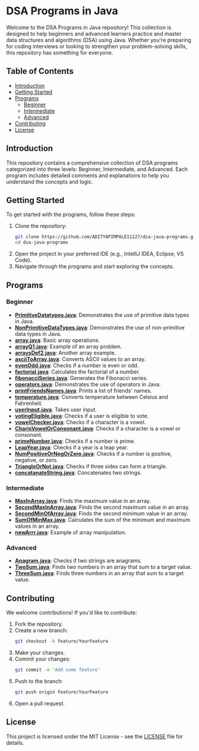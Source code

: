 # DSA Programs in Java

Welcome to the DSA Programs in Java repository! This collection is designed to help beginners and advanced learners practice and master data structures and algorithms (DSA) using Java. Whether you're preparing for coding interviews or looking to strengthen your problem-solving skills, this repository has something for everyone.

## Table of Contents

- [Introduction](#introduction)
- [Getting Started](#getting-started)
- [Programs](#programs)
  - [Beginner](#beginner)
  - [Intermediate](#intermediate)
  - [Advanced](#advanced)
- [Contributing](#contributing)
- [License](#license)

## Introduction

This repository contains a comprehensive collection of DSA programs categorized into three levels: Beginner, Intermediate, and Advanced. Each program includes detailed comments and explanations to help you understand the concepts and logic.

## Getting Started

To get started with the programs, follow these steps:

1. Clone the repository:
   ```bash
   git clone https://github.com/ADITYAPIMPALE11127/dsa-java-programs.git
   cd dsa-java-programs
   ```
2. Open the project in your preferred IDE (e.g., IntelliJ IDEA, Eclipse, VS Code).
3. Navigate through the programs and start exploring the concepts.

## Programs

### Beginner

- **[PrimitiveDatatypes.java](https://github.com/ADITYAPIMPALE11127/JAVA-DSA-PRACTICE-2024/blob/master/PrimitiveDatatypes.java)**: Demonstrates the use of primitive data types in Java.
- **[NonPrimitiveDataTypes.java](https://github.com/ADITYAPIMPALE11127/JAVA-DSA-PRACTICE-2024/blob/master/NonPrimitiveDataTypes.java)**: Demonstrates the use of non-primitive data types in Java.
- **[array.java](https://github.com/ADITYAPIMPALE11127/JAVA-DSA-PRACTICE-2024/blob/master/array.java)**: Basic array operations.
- **[arrayQ1.java](https://github.com/ADITYAPIMPALE11127/JAVA-DSA-PRACTICE-2024/blob/master/arrayQ1.java)**: Example of an array problem.
- **[arraysDef2.java](https://github.com/ADITYAPIMPALE11127/JAVA-DSA-PRACTICE-2024/blob/master/arraysDef2.java)**: Another array example.
- **[asciiToArray.java](https://github.com/ADITYAPIMPALE11127/JAVA-DSA-PRACTICE-2024/blob/master/asciiToArray.java)**: Converts ASCII values to an array.
- **[evenOdd.java](https://github.com/ADITYAPIMPALE11127/JAVA-DSA-PRACTICE-2024/blob/master/evenOdd.java)**: Checks if a number is even or odd.
- **[factorial.java](https://github.com/ADITYAPIMPALE11127/JAVA-DSA-PRACTICE-2024/blob/master/factorial.java)**: Calculates the factorial of a number.
- **[fibonacciSeries.java](https://github.com/ADITYAPIMPALE11127/JAVA-DSA-PRACTICE-2024/blob/master/fibonacciSeries.java)**: Generates the Fibonacci series.
- **[operators.java](https://github.com/ADITYAPIMPALE11127/JAVA-DSA-PRACTICE-2024/blob/master/operators.java)**: Demonstrates the use of operators in Java.
- **[printFriendsNames.java](https://github.com/ADITYAPIMPALE11127/JAVA-DSA-PRACTICE-2024/blob/master/printFriendsNames.java)**: Prints a list of friends' names.
- **[temperature.java](https://github.com/ADITYAPIMPALE11127/JAVA-DSA-PRACTICE-2024/blob/master/temperature.java)**: Converts temperature between Celsius and Fahrenheit.
- **[userInput.java](https://github.com/ADITYAPIMPALE11127/JAVA-DSA-PRACTICE-2024/blob/master/userInput.java)**: Takes user input.
- **[votingEligible.java](https://github.com/ADITYAPIMPALE11127/JAVA-DSA-PRACTICE-2024/blob/master/votingEligible.java)**: Checks if a user is eligible to vote.
- **[vowelChecker.java](https://github.com/ADITYAPIMPALE11127/JAVA-DSA-PRACTICE-2024/blob/master/vowelChecker.java)**: Checks if a character is a vowel.
- **[CharisVowelOrConsonant.java](https://github.com/ADITYAPIMPALE11127/JAVA-DSA-PRACTICE-2024/blob/master/CharisVowelOrConsonant.java)**: Checks if a character is a vowel or consonant.
- **[primeNumber.java](https://github.com/ADITYAPIMPALE11127/JAVA-DSA-PRACTICE-2024/blob/master/primeNumber.java)**: Checks if a number is prime.
- **[LeapYear.java](https://github.com/ADITYAPIMPALE11127/JAVA-DSA-PRACTICE-2024/blob/master/LeapYear.java)**: Checks if a year is a leap year.
- **[NumPositiveOrNegOrZero.java](https://github.com/ADITYAPIMPALE11127/JAVA-DSA-PRACTICE-2024/blob/master/NumPositiveOrNegOrZero.java)**: Checks if a number is positive, negative, or zero.
- **[TriangleOrNot.java](https://github.com/ADITYAPIMPALE11127/JAVA-DSA-PRACTICE-2024/blob/master/TriangleOrNot.java)**: Checks if three sides can form a triangle.
- **[concatanateString.java](https://github.com/ADITYAPIMPALE11127/JAVA-DSA-PRACTICE-2024/blob/master/concatanateString.java)**: Concatenates two strings.

### Intermediate

- **[MaxInArray.java](https://github.com/ADITYAPIMPALE11127/JAVA-DSA-PRACTICE-2024/blob/master/MaxInArray.java)**: Finds the maximum value in an array.
- **[SecondMaxInArray.java](https://github.com/ADITYAPIMPALE11127/JAVA-DSA-PRACTICE-2024/blob/master/SecondMaxInArray.java)**: Finds the second maximum value in an array.
- **[SecondMinOfArray.java](https://github.com/ADITYAPIMPALE11127/JAVA-DSA-PRACTICE-2024/blob/master/SecondMinOfArray.java)**: Finds the second minimum value in an array.
- **[SumOfMinMax.java](https://github.com/ADITYAPIMPALE11127/JAVA-DSA-PRACTICE-2024/blob/master/SumOfMinMax.java)**: Calculates the sum of the minimum and maximum values in an array.
- **[newArrr.java](https://github.com/ADITYAPIMPALE11127/JAVA-DSA-PRACTICE-2024/blob/master/newArrr.java)**: Example of array manipulation.

### Advanced

- **[Anagram.java](https://github.com/ADITYAPIMPALE11127/JAVA-DSA-PRACTICE-2024/blob/master/anagram.java)**: Checks if two strings are anagrams.
- **[TwoSum.java](https://github.com/ADITYAPIMPALE11127/JAVA-DSA-PRACTICE-2024/blob/master/TwoSum.java)**: Finds two numbers in an array that sum to a target value.
- **[ThreeSum.java](https://github.com/ADITYAPIMPALE11127/JAVA-DSA-PRACTICE-2024/blob/master/ThreeSum.java)**: Finds three numbers in an array that sum to a target value.

## Contributing

We welcome contributions! If you'd like to contribute:

1. Fork the repository.
2. Create a new branch:
   ```bash
   git checkout -b feature/YourFeature
   ```
3. Make your changes.
4. Commit your changes:
   ```bash
   git commit -m 'Add some feature'
   ```
5. Push to the branch:
   ```bash
   git push origin feature/YourFeature
   ```
6. Open a pull request.

## License

This project is licensed under the MIT License - see the [LICENSE](LICENSE) file for details.
